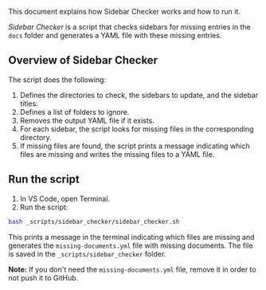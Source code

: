 This document explains how Sidebar Checker works and how to run it.

*Sidebar Checker* is a script that checks sidebars for missing entries in the `docs` folder and generates a YAML file with these missing entries.

## Overview of Sidebar Checker

The script does the following: 

1. Defines the directories to check, the sidebars to update, and the sidebar titles.
2. Defines a list of folders to ignore.
3. Removes the output YAML file if it exists.
4. For each sidebar, the script looks for missing files in the corresponding directory.
5. If missing files are found, the script prints a message indicating which files are missing and writes the missing files to a YAML file.

## Run the script

1. In VS Code, open Terminal.
2. Run the script:
```bash
bash _scripts/sidebar_checker/sidebar_checker.sh
```

This prints a message in the terminal indicating which files are missing and generates the `missing-documents.yml` file with missing documents. The file is saved in the `_scripts/sidebar_checker` folder.

**Note:** If you don't need the `missing-documents.yml` file, remove it in order to not push it to GitHub.